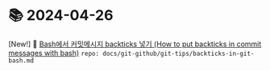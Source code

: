# 📚 2024-04-26
[New!] 📗 [Bash에서 커밋메시지 backticks 넣기 (How to put backticks in commit messages with bash)](https://til.qriosity.dev/featured/git-github/git-tips/backticks-in-git-bash) `repo: docs/git-github/git-tips/backticks-in-git-bash.md`